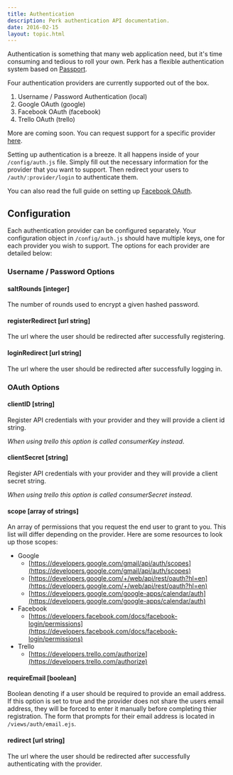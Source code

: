 ```yaml
---
title: Authentication
description: Perk authentication API documentation.
date: 2016-02-15
layout: topic.html
---
```


Authentication is something that many web application need, but it's time consuming and tedious to roll your own. Perk has a flexible authentication system based on [Passport](http://passportjs.org/).

Four authentication providers are currently supported out of the box.

1. Username / Password Authentication (local)
1. Google OAuth (google)
1. Facebook OAuth (facebook)
1. Trello OAuth (trello)

More are coming soon. You can request support for a specific provider [here](https://github.com/alarner/perk/issues/1).

Setting up authentication is a breeze. It all happens inside of your `/config/auth.js` file. Simply fill out the necessary information for the provider that you want to support. Then redirect your users to `/auth/:provider/login` to authenticate them.

You can also read the full guide on setting up [Facebook OAuth](/guides/user-auth-with-facebook.html).

## Configuration

Each authentication provider can be configured separately. Your configuration object in `/config/auth.js` should have multiple keys, one for each provider you wish to support. The options for each provider are detailed below:

### Username / Password Options

#### saltRounds [integer]

The number of rounds used to encrypt a given hashed password.

#### registerRedirect [url string]

The url where the user should be redirected after successfully registering.

#### loginRedirect [url string]

The url where the user should be redirected after successfully logging in.

### OAuth Options

#### clientID [string]

Register API credentials with your provider and they will provide a client id string.

*When using trello this option is called consumerKey instead*.

#### clientSecret [string]

Register API credentials with your provider and they will provide a client secret string.

*When using trello this option is called consumerSecret instead*.

#### scope [array of strings]

An array of permissions that you request the end user to grant to you. This list will differ depending on the provider. Here are some resources to look up those scopes:

* Google
	* [https://developers.google.com/gmail/api/auth/scopes](https://developers.google.com/gmail/api/auth/scopes)
	* [https://developers.google.com/+/web/api/rest/oauth?hl=en](https://developers.google.com/+/web/api/rest/oauth?hl=en)
	* [https://developers.google.com/google-apps/calendar/auth](https://developers.google.com/google-apps/calendar/auth)
* Facebook
	* [https://developers.facebook.com/docs/facebook-login/permissions](https://developers.facebook.com/docs/facebook-login/permissions)
* Trello
	* [https://developers.trello.com/authorize](https://developers.trello.com/authorize)

#### requireEmail [boolean]

Boolean denoting if a user should be required to provide an email address. If this option is set to true and the provider does not share the users email address, they will be forced to enter it manually before completing thier registration. The form that prompts for their email address is located in `/views/auth/email.ejs`.

#### redirect [url string]

The url where the user should be redirected after successfully authenticating with the provider.